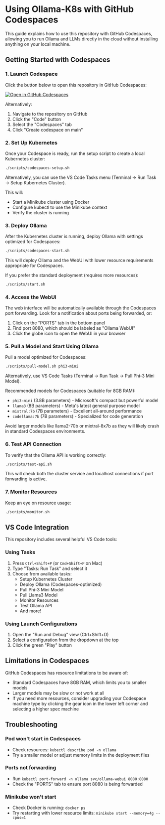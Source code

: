 # Using Ollama-K8s with GitHub Codespaces

This guide explains how to use this repository with GitHub Codespaces, allowing you to run Ollama and LLMs directly in the cloud without installing anything on your local machine.

## Getting Started with Codespaces

### 1. Launch Codespace

Click the button below to open this repository in GitHub Codespaces:

[![Open in GitHub Codespaces](https://github.com/codespaces/badge.svg)](https://codespaces.new/idvoretskyi/ollama-k8s)

Alternatively:
1. Navigate to the repository on GitHub
2. Click the "Code" button
3. Select the "Codespaces" tab
4. Click "Create codespace on main"

### 2. Set Up Kubernetes

Once your Codespace is ready, run the setup script to create a local Kubernetes cluster:

```bash
./scripts/codespaces-setup.sh
```

Alternatively, you can use the VS Code Tasks menu (Terminal → Run Task → Setup Kubernetes Cluster).

This will:
- Start a Minikube cluster using Docker
- Configure kubectl to use the Minikube context
- Verify the cluster is running

### 3. Deploy Ollama

After the Kubernetes cluster is running, deploy Ollama with settings optimized for Codespaces:

```bash
./scripts/codespaces-start.sh
```

This will deploy Ollama and the WebUI with lower resource requirements appropriate for Codespaces.

If you prefer the standard deployment (requires more resources):

```bash
./scripts/start.sh
```

### 4. Access the WebUI

The web interface will be automatically available through the Codespaces port forwarding. Look for a notification about ports being forwarded, or:

1. Click on the "PORTS" tab in the bottom panel
2. Find port 8080, which should be labeled as "Ollama WebUI"
3. Click the globe icon to open the WebUI in your browser

### 5. Pull a Model and Start Using Ollama

Pull a model optimized for Codespaces:

```bash
./scripts/pull-model.sh phi3-mini
```

Alternatively, use VS Code Tasks (Terminal → Run Task → Pull Phi-3 Mini Model).

Recommended models for Codespaces (suitable for 8GB RAM):
- `phi3-mini` (3.8B parameters) - Microsoft's compact but powerful model
- `llama3` (8B parameters) - Meta's latest general purpose model 
- `mistral:7b` (7B parameters) - Excellent all-around performance
- `codellama:7b` (7B parameters) - Specialized for code generation

Avoid larger models like llama2-70b or mixtral-8x7b as they will likely crash in standard Codespaces environments.

### 6. Test API Connection

To verify that the Ollama API is working correctly:

```bash
./scripts/test-api.sh
```

This will check both the cluster service and localhost connections if port forwarding is active.

### 7. Monitor Resources

Keep an eye on resource usage:

```bash
./scripts/monitor.sh
```

## VS Code Integration

This repository includes several helpful VS Code tools:

### Using Tasks

1. Press `Ctrl+Shift+P` (or `Cmd+Shift+P` on Mac)
2. Type "Tasks: Run Task" and select it
3. Choose from available tasks:
   - Setup Kubernetes Cluster
   - Deploy Ollama (Codespaces-optimized)
   - Pull Phi-3 Mini Model
   - Pull Llama3 Model
   - Monitor Resources
   - Test Ollama API
   - And more!

### Using Launch Configurations

1. Open the "Run and Debug" view (Ctrl+Shift+D)
2. Select a configuration from the dropdown at the top
3. Click the green "Play" button

## Limitations in Codespaces

GitHub Codespaces has resource limitations to be aware of:
- Standard Codespaces have 8GB RAM, which limits you to smaller models
- Larger models may be slow or not work at all
- If you need more resources, consider upgrading your Codespace machine type by clicking the gear icon in the lower left corner and selecting a higher spec machine

## Troubleshooting

### Pod won't start in Codespaces
- Check resources: `kubectl describe pod -n ollama`
- Try a smaller model or adjust memory limits in the deployment files

### Ports not forwarding
- Run `kubectl port-forward -n ollama svc/ollama-webui 8080:8080`
- Check the "PORTS" tab to ensure port 8080 is being forwarded

### Minikube won't start
- Check Docker is running: `docker ps`
- Try restarting with lower resource limits: `minikube start --memory=4g --cpus=1`

